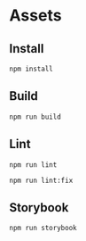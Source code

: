 # Assets

## Install

    npm install

## Build

    npm run build

## Lint

    npm run lint

    npm run lint:fix

## Storybook

    npm run storybook
